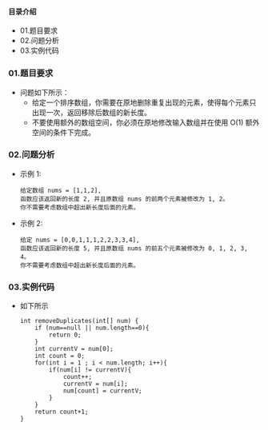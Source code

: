 #### 目录介绍
- 01.题目要求
- 02.问题分析
- 03.实例代码




### 01.题目要求
- 问题如下所示：
    - 给定一个排序数组，你需要在原地删除重复出现的元素，使得每个元素只出现一次，返回移除后数组的新长度。
    - 不要使用额外的数组空间，你必须在原地修改输入数组并在使用 O(1) 额外空间的条件下完成。



### 02.问题分析
- 示例 1:
    ```
    给定数组 nums = [1,1,2], 
    函数应该返回新的长度 2, 并且原数组 nums 的前两个元素被修改为 1, 2。 
    你不需要考虑数组中超出新长度后面的元素。
    ```
- 示例 2:
    ```
    给定 nums = [0,0,1,1,1,2,2,3,3,4],
    函数应该返回新的长度 5, 并且原数组 nums 的前五个元素被修改为 0, 1, 2, 3, 4。
    你不需要考虑数组中超出新长度后面的元素。
    ```



### 03.实例代码
- 如下所示
    ```
    int removeDuplicates(int[] num) {
        if (num==null || num.length==0){
            return 0;
        }
        int currentV = num[0];
        int count = 0;
        for(int i = 1 ; i < num.length; i++){
            if(num[i] != currentV){
                count++;
                currentV = num[i];
                num[count] = currentV;
            }
        }
        return count+1;
    }
    ```

